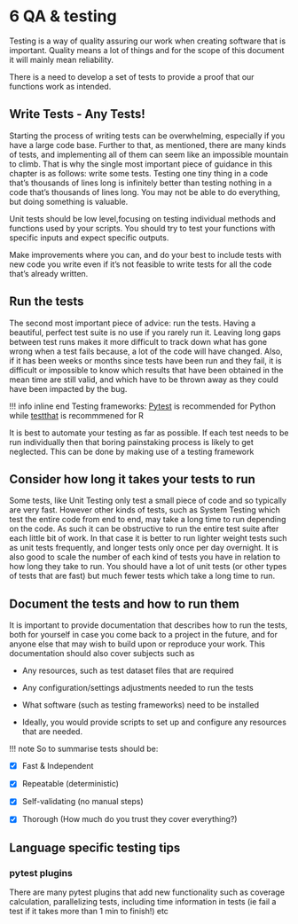 # 6 QA & testing


Testing is a way of quality assuring our work when creating software that is important. 
Quality means a lot of things and for the scope of this document it will mainly mean reliability.

There is a need to develop a set of tests to provide a proof that our functions work as intended.


## Write Tests - Any Tests!
Starting the process of writing tests can be overwhelming, especially if you have a large code base. Further to that, as mentioned, there are many kinds of tests, and implementing all of them can seem like an impossible mountain to climb. That is why the single most important piece of guidance in this chapter is as follows: write some tests. Testing one tiny thing in a code that’s thousands of lines long is infinitely better than testing nothing in a code that’s thousands of lines long. You may not be able to do everything, but doing something is valuable.


Unit tests should be low level,focusing on testing individual methods and functions used by your scripts.
You should try to test your functions with specific inputs and expect specific outputs.  

Make improvements where you can, and do your best to include tests with new code you write even if it’s not feasible to write tests for all the code that’s already written.

## Run the tests
The second most important piece of advice: run the tests. Having a beautiful, perfect test suite is no use if you rarely run it. Leaving long gaps between test runs makes it more difficult to track down what has gone wrong when a test fails because, a lot of the code will have changed. Also, if it has been weeks or months since tests have been run and they fail, it is difficult or impossible to know which results that have been obtained in the mean time are still valid, and which have to be thrown away as they could have been impacted by the bug.

!!! info inline end
      Testing frameworks: [Pytest](https://docs.pytest.org/) is recommended for Python while [testthat](https://testthat.r-lib.org/) is recommmened for R
      
It is best to automate your testing as far as possible. If each test needs to be run individually then that boring painstaking process is likely to get neglected. This can be done by making use of a testing framework 


## Consider how long it takes your tests to run
Some tests, like Unit Testing only test a small piece of code and so typically are very fast. However other kinds of tests, such as System Testing which test the entire code from end to end, may take a long time to run depending on the code. As such it can be obstructive to run the entire test suite after each little bit of work. In that case it is better to run lighter weight tests such as unit tests frequently, and longer tests only once per day overnight. It is also good to scale the number of each kind of tests you have in relation to how long they take to run. You should have a lot of unit tests (or other types of tests that are fast) but much fewer tests which take a long time to run.

## Document the tests and how to run them
It is important to provide documentation that describes how to run the tests, both for yourself in case you come back to a project in the future, and for anyone else that may wish to build upon or reproduce your work. This documentation should also cover subjects such as

- Any resources, such as test dataset files that are required

- Any configuration/settings adjustments needed to run the tests

- What software (such as testing frameworks) need to be installed

- Ideally, you would provide scripts to set up and configure any resources that are needed.


!!! note
So to summarise tests should be:
     
- [x] Fast & Independent
  
- [x] Repeatable (deterministic)
  
 - [x] Self-validating (no manual steps)

 - [x] Thorough (How much do you trust they cover everything?)

## Language specific testing tips

### pytest plugins

There are many pytest plugins that add new functionality such as coverage calculation, parallelizing tests,
including time information in tests (ie fail a test if it takes more than 1 min to finish!) etc
